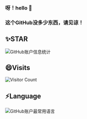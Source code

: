 ### 呀！hello 👋
### 这个GitHub没多少东西，请见谅！

✨STAR
---
![GitHub账户信息统计](https://github-stats.ubrong.com/api?username=qingchenhh&show_icons=true&theme=tokyonight)

😄Visits
---
![Visitor Count](https://profile-counter.glitch.me/{ubrong}/count.svg)

⚡Language
---
![GitHub账户最常用语言](https://github-stats.ubrong.com/api/top-langs/?username=qingchenhh&layout=compact&theme=tokyonight)



<!--
**qingchenhh/qingchenhh** is a ✨ _special_ ✨ repository because its `README.md` (this file) appears on your GitHub profile.

Here are some ideas to get you started:

- 🔭 I’m currently working on ...
- 🌱 I’m currently learning ...
- 👯 I’m looking to collaborate on ...
- 🤔 I’m looking for help with ...
- 💬 Ask me about ...
- 📫 How to reach me: ...
- 😄 Pronouns: ...
- ⚡ Fun fact: ...
-->
